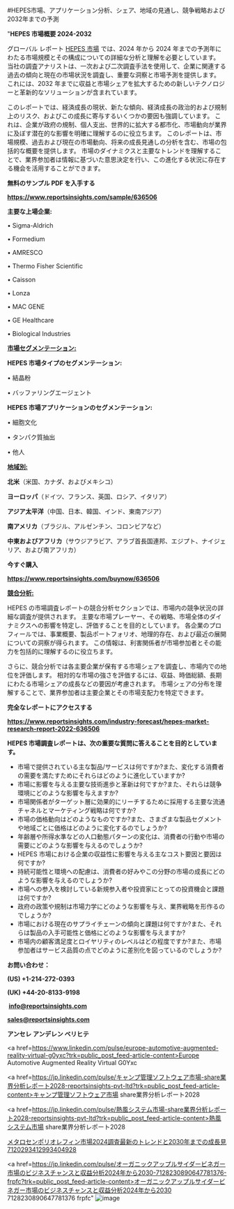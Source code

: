 #HEPES市場、アプリケーション分析、シェア、地域の見通し、競争戦略および2032年までの予測

"<strong>HEPES 市場概要 2024-2032</strong>

グローバル レポート <a href=https://www.reportsinsights.com/sample/636506>HEPES 市場</a> では、2024 年から 2024 年までの予測年にわたる市場規模とその構成についての詳細な分析と理解を必要としています。 当社の調査アナリストは、一次および二次調査手法を使用して、企業に関連する過去の傾向と現在の市場状況を調査し、重要な洞察と市場予測を提供します。 これには、2032 年までに収益と市場シェアを拡大​​するための新しいテクノロジーと革新的なソリューションが含まれています。

このレポートでは、経済成長の現状、新たな傾向、経済成長の政治的および規制上のリスク、およびこの成長に寄与するいくつかの要因も強調しています。 これは、企業が政府の規制、個人支出、世界的に拡大する都市化、市場動向が業界に及ぼす潜在的な影響を明確に理解するのに役立ちます。 このレポートは、市場規模、過去および現在の市場動向、将来の成長見通しの分析を含む、市場の包括的な概要を提供します。 市場のダイナミクスと主要なトレンドを理解することで、業界参加者は情報に基づいた意思決定を行い、この進化する状況に存在する機会を活用することができます。

<strong><b>無料のサンプル PDF を入手する</b></strong>

<a href=https://www.reportsinsights.com/sample/636506><strong><u>https://www.reportsinsights.com/sample/636506</u></strong></a>

<strong>主要な上場企業:</strong>

• Sigma-Aldrich

• Formedium

• AMRESCO

• Thermo Fisher Scientific

• Caisson

• Lonza

• MAC GENE

• GE Healthcare

• Biological Industries

<strong><u>市場セグメンテーション</u></strong><strong><u>:</u></strong>

<strong>HEPES 市場タイプのセグメンテーション:</strong>

• 結晶粉

• バッファリングエージェント

<strong>HEPES 市場アプリケーションのセグメンテーション:</strong>

• 細胞文化

• タンパク質抽出

• 他人

<strong><u>地域別</u></strong><strong><u>:</u></strong>

<strong>北米</strong>（米国、カナダ、およびメキシコ）

<strong>ヨーロッパ</strong>（ドイツ、フランス、英国、ロシア、イタリア）

<strong>アジア太平洋</strong>（中国、日本、韓国、インド、東南アジア）

<strong>南アメリカ</strong>（ブラジル、アルゼンチン、コロンビアなど）

<strong>中東およびアフリカ</strong>（サウジアラビア、アラブ首長国連邦、エジプト、ナイジェリア、および南アフリカ）

<strong>今すぐ購入</strong>

<a href=https://www.reportsinsights.com/buynow/636506><strong><u>https://www.reportsinsights.com/buynow/636506</u></strong></a>

<strong><u>競合分析:</u></strong>

HEPES の市場調査レポートの競合分析セクションでは、市場内の競争状況の詳細な調査が提供されます。 主要な市場プレーヤー、その戦略、市場全体のダイナミクスへの影響を特定し、評価することを目的としています。 各企業のプロフィールでは、事業概要、製品ポートフォリオ、地理的存在、および最近の展開についての洞察が得られます。 この情報は、利害関係者が市場参加者とその能力を包括的に理解するのに役立ちます。

さらに、競合分析では各主要企業が保有する市場シェアを調査し、市場内での地位を評価します。 相対的な市場の強さを評価するには、収益、時価総額、長期にわたる市場シェアの成長などの要因が考慮されます。 市場シェアの分布を理解することで、業界参加者は主要企業とその市場支配力を特定できます。

<strong>完全なレポートにアクセスする</strong>

<a href=https://www.reportsinsights.com/industry-forecast/hepes-market-research-report-2022-636506><strong><u><b>https://www.reportsinsights.com/industry-forecast/hepes-market-research-report-2022-636506</b></u></strong></a>

<strong><b>HEPES 市場調査レポートは、次の重要な質問に答えることを目的としています。</b></strong>
<ul>
  <li>市場で提供されている主な製品/サービスは何ですか?また、変化する消費者の需要を満たすためにそれらはどのように進化していますか?</li>
  <li>市場に影響を与える主要な技術進歩と革新は何ですか?また、それらは競争環境にどのような影響を与えますか?</li>
  <li>市場関係者がターゲット層に効果的にリーチするために採用する主要な流通チャネルとマーケティング戦略は何ですか?</li>
  <li>市場の価格動向はどのようなものですか?また、さまざまな製品セグメントや地域ごとに価格はどのように変化するのでしょうか?</li>
  <li>年齢層や所得水準などの人口動態パターンの変化は、消費者の行動や市場の需要にどのような影響を与えるのでしょうか?</li>
  <li>HEPES 市場における企業の収益性に影響を与える主なコスト要因と要因は何ですか?</li>
  <li>持続可能性と環境への配慮は、消費者の好みやこの分野の市場の成長にどのような影響を与えるのでしょうか?</li>
  <li>市場への参入を検討している新規参入者や投資家にとっての投資機会と課題は何ですか?</li>
  <li>政府の政策や規制は市場力学にどのような影響を与え、業界戦略を形作るのでしょうか?</li>
  <li>市場における現在のサプライチェーンの傾向と課題は何ですか?また、それらは製品の入手可能性と価格にどのような影響を与えますか?</li>
  <li>市場内の顧客満足度とロイヤリティのレベルはどの程度ですか?また、市場参加者はサービス品質の点でどのように差別化を図っているのでしょうか?</li>
</ul>
<strong>お問い合わせ：</strong>

<strong>(US) +1-214-272-0393</strong>

<strong>(UK) +44-20-8133-9198</strong>

<strong> </strong><a href=info@reportsinsights.com><strong><u>info@reportsinsights.com</u></strong></a>

<a href=sales@reportsinsights.com><strong><u>sales@reportsinsights.com</u></strong></a>

<strong>アンセレ アンデレン ベリヒテ</strong>

<a href=https://www.linkedin.com/pulse/europe-automotive-augmented-reality-virtual-g0yxc?trk=public_post_feed-article-content>Europe Automotive Augmented Reality Virtual G0Yxc</a>

<a href=https://jp.linkedin.com/pulse/キャンプ管理ソフトウェア市場-share業界分析レポート2028-reportsinsights-pvt-ltd?trk=public_post_feed-article-content>キャンプ管理ソフトウェア市場 share業界分析レポート2028</a>

<a href=https://jp.linkedin.com/pulse/熱風システム市場-share業界分析レポート2028-reportsinsights-pvt-ltd?trk=public_post_feed-article-content>熱風システム市場 share業界分析レポート2028</a>

<a href=https://www.linkedin.com/pulse/メタロセンポリオレフィン市場2024調査最新のトレンドと2030年までの成長見-7120293412993404928/>メタロセンポリオレフィン市場2024調査最新のトレンドと2030年までの成長見 7120293412993404928</a>

<a href=https://jp.linkedin.com/pulse/オーガニックアップルサイダービネガー市場のビジネスチャンスと収益分析2024年から2030-7128230890647781376-frpfc?trk=public_post_feed-article-content>オーガニックアップルサイダービネガー市場のビジネスチャンスと収益分析2024年から2030 7128230890647781376 frpfc</a>"
![image](https://github.com/ahaan12367/RIMarket24/assets/158471582/d8e44fe1-f21d-4e36-8c61-9258f1c2156c)
